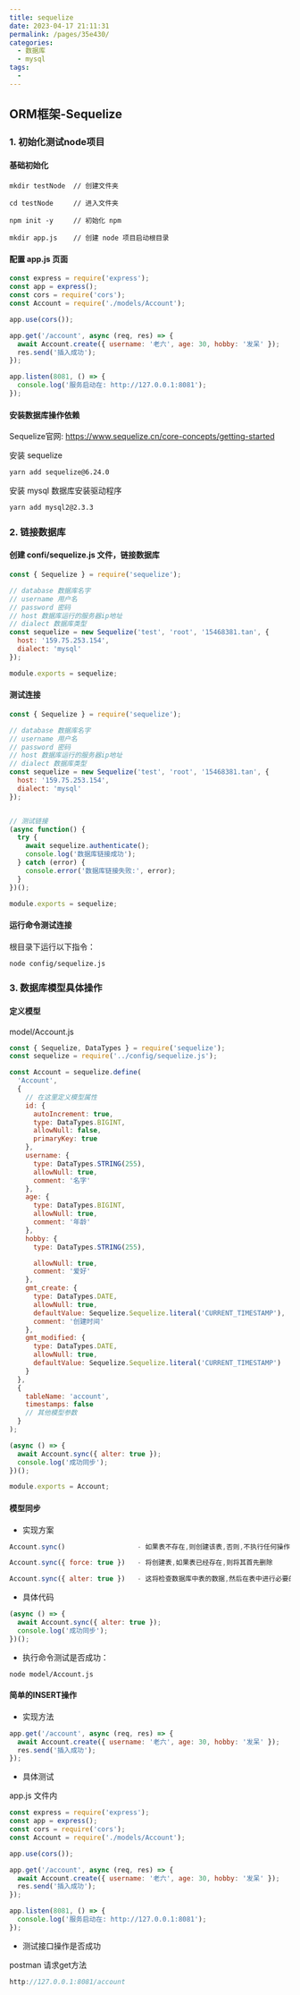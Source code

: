 ```yaml
---
title: sequelize
date: 2023-04-17 21:11:31
permalink: /pages/35e430/
categories:
  - 数据库
  - mysql
tags:
  - 
---
```


## ORM框架-Sequelize

### 1. 初始化测试node项目

#### 基础初始化

```shell
mkdir testNode  // 创建文件夹

cd testNode     // 进入文件夹

npm init -y     // 初始化 npm 

mkdir app.js	// 创建 node 项目启动根目录
```

#### 配置 app.js 页面 

```javascript
const express = require('express');
const app = express();
const cors = require('cors');
const Account = require('./models/Account');

app.use(cors());

app.get('/account', async (req, res) => {
  await Account.create({ username: '老六', age: 30, hobby: '发呆' });
  res.send('插入成功');
});

app.listen(8081, () => {
  console.log('服务启动在: http://127.0.0.1:8081');
});
```

#### 安装数据库操作依赖

Sequelize官网: https://www.sequelize.cn/core-concepts/getting-started

安装 sequelize

```sh
yarn add sequelize@6.24.0
```

安装 mysql 数据库安装驱动程序

```sh
yarn add mysql2@2.3.3
```

### 2. 链接数据库

#### 创建 confi/sequelize.js 文件，链接数据库

```javascript
const { Sequelize } = require('sequelize');

// database 数据库名字
// username 用户名
// password 密码
// host 数据库运行的服务器ip地址
// dialect 数据库类型
const sequelize = new Sequelize('test', 'root', '15468381.tan', {
  host: '159.75.253.154',
  dialect: 'mysql'
});

module.exports = sequelize;
```

#### 测试连接

```javascript
const { Sequelize } = require('sequelize');

// database 数据库名字
// username 用户名
// password 密码
// host 数据库运行的服务器ip地址
// dialect 数据库类型
const sequelize = new Sequelize('test', 'root', '15468381.tan', {
  host: '159.75.253.154',
  dialect: 'mysql'
});


// 测试链接
(async function() {
  try {
    await sequelize.authenticate();
    console.log('数据库链接成功');
  } catch (error) {
    console.error('数据库链接失败:', error);
  }
})();

module.exports = sequelize;
```

#### 运行命令测试连接

根目录下运行以下指令：

```sh
node config/sequelize.js
```

### 3. 数据库模型具体操作

#### 定义模型

model/Account.js

```javascript
const { Sequelize, DataTypes } = require('sequelize');
const sequelize = require('../config/sequelize.js');

const Account = sequelize.define(
  'Account',
  {
    // 在这里定义模型属性
    id: {
      autoIncrement: true,
      type: DataTypes.BIGINT,
      allowNull: false,
      primaryKey: true
    },
    username: {
      type: DataTypes.STRING(255),
      allowNull: true,
      comment: '名字'
    },
    age: {
      type: DataTypes.BIGINT,
      allowNull: true,
      comment: '年龄'
    },
    hobby: {
      type: DataTypes.STRING(255),

      allowNull: true,
      comment: '爱好'
    },
    gmt_create: {
      type: DataTypes.DATE,
      allowNull: true,
      defaultValue: Sequelize.Sequelize.literal('CURRENT_TIMESTAMP'),
      comment: '创建时间'
    },
    gmt_modified: {
      type: DataTypes.DATE,
      allowNull: true,
      defaultValue: Sequelize.Sequelize.literal('CURRENT_TIMESTAMP')
    }
  },
  {
    tableName: 'account',
    timestamps: false
    // 其他模型参数
  }
);

(async () => {
  await Account.sync({ alter: true });
  console.log('成功同步');
})();

module.exports = Account;
```

#### 模型同步

- 实现方案

```javascript
Account.sync()                  - 如果表不存在,则创建该表,否则,不执行任何操作

Account.sync({ force: true })   - 将创建表,如果表已经存在,则将其首先删除

Account.sync({ alter: true })   - 这将检查数据库中表的数据,然后在表中进行必要的更改以使其与模型匹配
```

- 具体代码

```javascript
(async () => {
  await Account.sync({ alter: true });
  console.log('成功同步');
})();
```

- 执行命令测试是否成功：

```shell
node model/Account.js
```

#### 简单的INSERT操作

- 实现方法

```javascript
app.get('/account', async (req, res) => {
  await Account.create({ username: '老六', age: 30, hobby: '发呆' });
  res.send('插入成功');
});
```

- 具体测试

app.js 文件内

```javascript
const express = require('express');
const app = express();
const cors = require('cors');
const Account = require('./models/Account');

app.use(cors());

app.get('/account', async (req, res) => {
  await Account.create({ username: '老六', age: 30, hobby: '发呆' });
  res.send('插入成功');
});

app.listen(8081, () => {
  console.log('服务启动在: http://127.0.0.1:8081');
});

```

- 测试接口操作是否成功

postman 请求get方法

```javascript
http://127.0.0.1:8081/account
```

